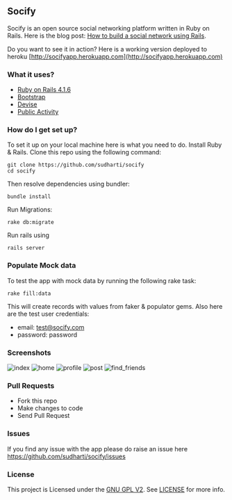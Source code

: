 ## Socify

Socify is an open source social networking platform written in Ruby on Rails. Here is the blog post: [How to build a social network using Rails](https://medium.com/@sudharshanmuralidharaniyer/eb31da569233).

Do you want to see it in action? Here is a working version deployed to heroku [http://socifyapp.herokuapp.com](http://socifyapp.herokuapp.com)

### What it uses?

* [Ruby on Rails 4.1.6](https://github.com/rails/rails) 
* [Bootstrap](https://github.com/twbs/bootstrap-sass)
* [Devise](https://github.com/plataformatec/devise)
* [Public Activity](https://github.com/chaps-io/public_activity)


### How do I get set up?
 
To set it up on your local machine here is what you need to do. Install Ruby & Rails. Clone this repo using the following command:
  
```
git clone https://github.com/sudharti/socify
cd socify
```
Then resolve dependencies using bundler:

```
bundle install
```

Run Migrations:

```
rake db:migrate
```

Run rails using

```
rails server
```

### Populate Mock data
To test the app with mock data by running the following rake task:

```
rake fill:data
```

This will create records with values from faker & populator gems. Also here are the test user credentials:

* email: test@socify.com
* password: password

### Screenshots
![index](https://cloud.githubusercontent.com/assets/1825853/8845551/daa4d51c-30e5-11e5-8d65-171a06fa31e2.png)
![home](https://cloud.githubusercontent.com/assets/1825853/8845431/b5a5de74-30e4-11e5-8a80-00ebc59c2804.png)
![profile](https://cloud.githubusercontent.com/assets/1825853/8845432/b5a61718-30e4-11e5-8b1f-ecd401404c31.png)
![post](https://cloud.githubusercontent.com/assets/1825853/8845433/b5a5fe86-30e4-11e5-9ebf-312e00153768.png)
![find_friends](https://cloud.githubusercontent.com/assets/1825853/8845434/b5a657d2-30e4-11e5-807d-1045e754b02d.png)


### Pull Requests

* Fork this repo 
* Make changes to code
* Send Pull Request

### Issues
If you find any issue with the app please do raise an issue here https://github.com/sudharti/socify/issues

### License
This project is Licensed under the [GNU GPL V2](https://www.gnu.org/licenses/old-licenses/gpl-2.0.en.html). See  [LICENSE](https://github.com/sudharti/socify/blob/master/LICENSE) for more info.
